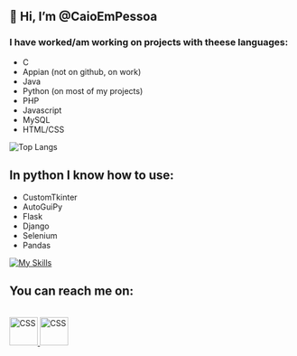 ## 👋 Hi, I’m @CaioEmPessoa

### I have worked/am working on projects with theese languages:
 - C
 - Appian (not on github, on work)
 - Java
 - Python (on most of my projects)
 - PHP
 - Javascript
 - MySQL
 - HTML/CSS

![Top Langs](https://github-readme-stats.vercel.app/api/top-langs/?username=caioempessoa&layout=compact&theme=cobalt)


## In python I know how to use:
  * CustomTkinter
  * AutoGuiPy
  * Flask
  * Django
  * Selenium
  * Pandas

[![My Skills](https://skillicons.dev/icons?i=py,flask,django,selenium,vscode,azure,js,html,css,mysql,github,git)](https://skillicons.dev)

## You can reach me on:

<br>
<a href="https://www.linkedin.com/in/caio-polonio-848b94218"><img width="50" src="https://skillicons.dev/icons?i=linkedin" alt="CSS" title="Linkedin"/>  </a>
<a href="https://www.twitter.com/CaioEmPessoa/"><img width="50" src="https://skillicons.dev/icons?i=twitter" alt="CSS" title="Twitter"/>  </a>
